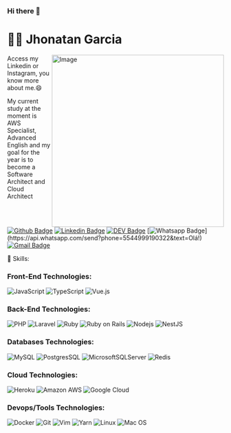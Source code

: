 ### Hi there 👋

# :man_technologist: Jhonatan Garcia

<img align="right" src="https://user-images.githubusercontent.com/5420529/106176188-ffbafb00-6164-11eb-9cda-61940e99ee1c.png" min-width="400px" max-width="400px" width="400px" alt="Image">

<p align="left">
Access my Linkedin or Instagram, you know more about me.😄

My current study at the moment is AWS Specialist, Advanced English and my goal for the year is to become a Software Architect and Cloud Architect

</p>

[![Github Badge](https://img.shields.io/badge/-Instagram-fff?style=for-the-badge&logo=Instagram&logoColor=red&link=https://www.instagram.com/jhonatangarcia.developer/)](https://www.instagram.com/jhonatangarcia.developer/)
[![Linkedin Badge](https://img.shields.io/badge/-LinkedIn-blue?style=for-the-badge&logo=Linkedin&logoColor=white&link=https://www.linkedin.com/in/jhonatangarcia/)](https://www.linkedin.com/in/jhonatangarcia92/)
[![DEV Badge](https://img.shields.io/badge/-DEV.to-000?style=for-the-badge&logo=dev.to&logoColor=white&link=https://dev.to/jhonatangarcia92)](https://dev.to/jhonatangarcia92)
[![Whatsapp Badge](https://img.shields.io/badge/-Whatsapp-4CA143?style=for-the-badge&labelColor=4CA143&logo=whatsapp&logoColor=white&link=https://api.whatsapp.com/send?phone=5512988344336&text=Olá!)](https://api.whatsapp.com/send?phone=5544999190322&text=Olá!)
[![Gmail Badge](https://img.shields.io/badge/-Gmail-c14438?style=for-the-badge&logo=Gmail&logoColor=white&link=mailto:jhonatan.henrique.garcia@gmail.com)](mailto:jhonatan.henrique.garcia@gmail.com)


🔭 Skills:

### Front-End Technologies:
![JavaScript](https://img.shields.io/badge/javascript-%23323330.svg?style=for-the-badge&logo=javascript&logoColor=%23F7DF1E)
![TypeScript](https://img.shields.io/badge/typescript-%23007ACC.svg?style=for-the-badge&logo=typescript&logoColor=white)
![Vue.js](https://img.shields.io/badge/vuejs-%2335495e.svg?style=for-the-badge&logo=vuedotjs&logoColor=%234FC08D)

### Back-End Technologies:
![PHP](https://img.shields.io/badge/-Php-609?style=for-the-badge&logo=php&logoColor=white)
![Laravel](https://img.shields.io/badge/-Laravel-ff2d20?style=for-the-badge&logo=laravel&logoColor=white)
![Ruby](https://img.shields.io/badge/-Ruby-CC342D?style=for-the-badge&logo=ruby&logoColor=white)
![Ruby on Rails](https://img.shields.io/badge/-Ruby%20on%20Rails-cc0000?style=for-the-badge&logo=ruby-on-rails&logoColor=white)
![Nodejs](https://img.shields.io/badge/-Node.js-43853d?style=for-the-badge&logo=Node.js&logoColor=white)
![NestJS](https://img.shields.io/badge/nestjs-%23E0234E.svg?style=for-the-badge&logo=nestjs&logoColor=white)

### Databases Technologies:
![MySQL](https://img.shields.io/badge/-MySQL-00758F?style=for-the-badge&logo=mysql&logoColor=white)
![PostgresSQL](https://img.shields.io/badge/-PostgreSQL-1a0dab?style=for-the-badge&logo=postgresql&logoColor=white)
![MicrosoftSQLServer](https://img.shields.io/badge/Microsoft%20SQL%20Sever-CC2927?style=for-the-badge&logo=microsoft%20sql%20server&logoColor=white)
![Redis](https://img.shields.io/badge/-Redis-ff2d20?style=for-the-badge&logo=redis&logoColor=white)

### Cloud Technologies:
![Heroku](https://img.shields.io/badge/-Heroku-430098?style=for-the-badge&logo=heroku&logoColor=white)
![Amazon AWS](https://img.shields.io/badge/Amazon%20Web%20Services-ec7211?style=for-the-badge&logo=amazon-aws&logoColor=white)
![Google Cloud](https://img.shields.io/badge/Googe%20Cloud-1a73e8?style=for-the-badge&logo=google-cloud&logoColor=white)

### Devops/Tools Technologies:
![Docker](https://img.shields.io/badge/-Docker-46a2f1?style=for-the-badge&logo=docker&logoColor=white)
![Git](https://img.shields.io/badge/-Git-F05032?style=for-the-badge&logo=git&logoColor=white)
![Vim](https://img.shields.io/badge/VIM-%2311AB00.svg?style=for-the-badge&logo=vim&logoColor=white)
![Yarn](https://img.shields.io/badge/yarn-%232C8EBB.svg?style=for-the-badge&logo=yarn&logoColor=white)
![Linux](https://img.shields.io/badge/Linux-FCC624?style=for-the-badge&logo=linux&logoColor=black)
![Mac OS](https://img.shields.io/badge/mac%20os-000000?style=for-the-badge&logo=macos&logoColor=F0F0F0)


